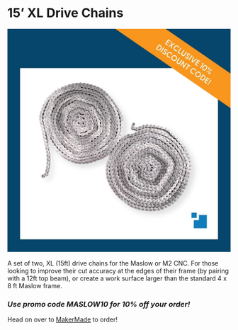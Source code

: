 # 15’ XL Drive Chains

![A picture of drive chains](https://github.com/MaslowCommunityGarden/3-Bit-CNC-Starter-Pack/blob/master/15_Chains.jpg)

A set of two, XL (15ft) drive chains for the Maslow or M2 CNC.  For those looking to improve their cut accuracy at the edges of their frame (by pairing with a 12ft top beam), or create a work surface larger than the standard 4 x 8 ft Maslow frame.

### ***Use promo code MASLOW10 for 10% off your order!***  

Head on over to [MakerMade](https://makermade.com/collections/all/products/maslow-m2-cnc-15ft-drive-chains-2-chain-slack-sprocket-accessory) to order!
